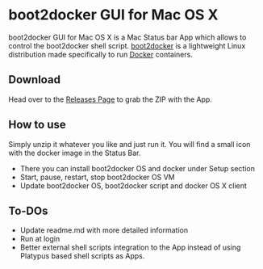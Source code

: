 boot2docker GUI for Mac OS X
===========

boot2docker GUI for Mac OS X is a Mac Status bar App which allows to control the boot2docker shell script.
[boot2docker](https://github.com/steeve/boot2docker) is a lightweight Linux distribution made specifically to run [Docker](https://www.docker.io/) containers.


Download
--------
Head over to the [Releases Page](https://github.com/rimusz/boot2docker-gui-osx/releases) to grab the ZIP with the App.


How to use
----------

Simply unzip it whatever you like and just run it.
You will find a small icon with the docker image in the Status Bar.

* There you can install boot2docker OS and docker under Setup section
* Start, pause, restart, stop boot2docker OS VM
* Update boot2docker OS, boot2docker script and docker OS X client


To-DOs
----

* Update readme.md with more detailed information
* Run at login
* Better external shell scripts integration to the App instead of using Platypus based shell scripts as Apps.
